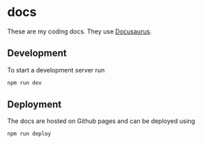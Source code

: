 # docs

These are my coding docs. They use [Docusaurus](https://docusaurus.io/).

## Development

To start a development server run

```sh
npm run dev
```

## Deployment

The docs are hosted on Github pages and can be deployed using

```sh
npm run deploy
```
